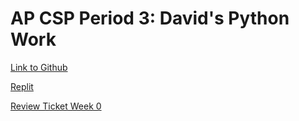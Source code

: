 # AP CSP Period 3: David's Python Work

[Link to Github](https://github.com/David-Xie123/David-Xie123.github.io)

[Replit](https://replit.com/@DavidXie123/David-Xie123githubio#main.py)

[Review Ticket Week 0](https://github.com/David-Xie123/David-Xie123.github.io/issues/1)
